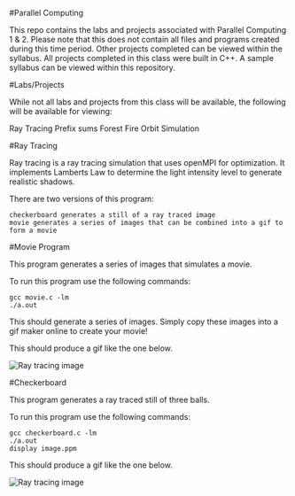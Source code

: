 #Parallel Computing

This repo contains the labs and projects associated with Parallel Computing 1 & 2.  Please note that this does not contain all files and programs created during this time period.  Other projects completed can be viewed within the syllabus.  All projects completed in this class were built in C++.  A sample syllabus can be viewed within this repository.

#Labs/Projects

While not all labs and projects from this class will be available, the following will be available for viewing:

  Ray Tracing
  Prefix sums
  Forest Fire
  Orbit Simulation
  
#Ray Tracing

Ray tracing is a ray tracing simulation that uses openMPI for optimization.  It implements Lamberts Law to determine the light intensity level to generate realistic shadows.

There are two versions of this program:  

    checkerboard generates a still of a ray traced image
    movie generates a series of images that can be combined into a gif to form a movie

#Movie Program

This program generates a series of images that simulates a movie.

  To run this program use the following commands:

    gcc movie.c -lm
    ./a.out

  This should generate a series of images.  Simply copy these images into a gif maker online to create your movie!
  
  This should produce a gif like the one below.
  
  ![Ray tracing image](https://raw.githubusercontent.com/z-ng/Parallel_Computing/main/ray_tracing/checkerboard/image.ppm)


 #Checkerboard
 
This program generates a ray traced still of three balls.

  To run this program use the following commands:
  
    gcc checkerboard.c -lm
    ./a.out
    display image.ppm
    
  This should produce a gif like the one below.

  ![Ray tracing image](https://raw.githubusercontent.com/z-ng/Parallel_Computing/main/ray_tracing/movie/movie.gif)
